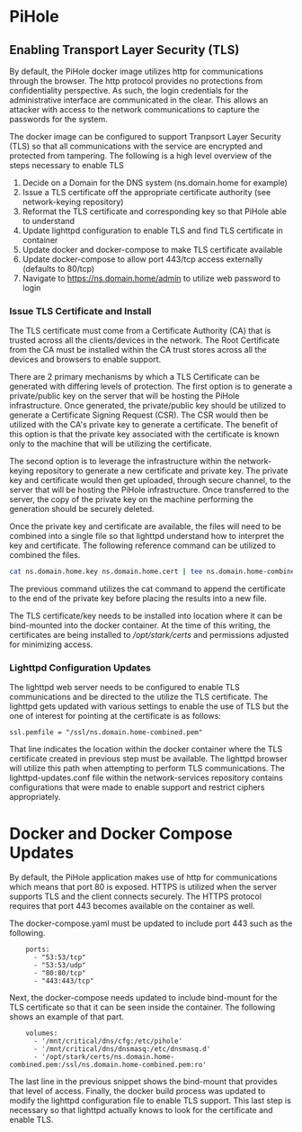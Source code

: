 # PiHole

## Enabling Transport Layer Security (TLS)
By default, the PiHole docker image utilizes http for communications through the browser. The http
protocol provides no protections from confidentiality perspective. As such, the login credentials
for the administrative interface are communicated in the clear. This allows an attacker with access
to the network communications to capture the passwords for the system.

The docker image can be configured to support Tranpsort Layer Security (TLS) so that all communications
with the service are encrypted and protected from tampering. The following is a high level overview of the
steps necessary to enable TLS

1. Decide on a Domain for the DNS system (ns.domain.home for example)
2. Issue a TLS certificate off the appropriate certificate authority (see network-keying repository)
3. Reformat the TLS certificate and corresponding key so that PiHole able to understand
4. Update lighttpd configuration to enable TLS and find TLS certificate in container
5. Update docker and docker-compose to make TLS certificate available
6. Update docker-compose to allow port 443/tcp access externally (defaults to 80/tcp) 
6. Navigate to https://ns.domain.home/admin to utilize web password to login

### Issue TLS Certificate and Install
The TLS certificate must come from a Certificate Authority (CA) that is trusted across all the clients/devices
in the network. The Root Certificate from the CA must be installed within the CA trust stores across all the devices
and browsers to enable support.

There are 2 primary mechanisms by which a TLS Certificate can be generated with differing levels of protection. The
first option is to generate a private/public key on the server that will be hosting the PiHole infrastructure. Once
generated, the private/public key should be utilized to generate a Certificate Signing Request (CSR). The CSR would
then be utilized with the CA's private key to generate a certificate. The benefit of this option is that the private
key associated with the certificate is known only to the machine that will be utilizing the certificate.

The second option is to leverage the infrastructure within the network-keying repository to generate a new certificate
and private key. The private key and certificate would then get uploaded, through secure channel, to the server that
will be hosting the PiHole infrastructure. Once transferred to the server, the copy of the private key on the machine
performing the generation should be securely deleted.

Once the private key and certificate are available, the files will need to be combined into a single file so that
lighttpd understand how to interpret the key and certificate. The following reference command can be utilized to
combined the files.

```bash
cat ns.domain.home.key ns.domain.home.cert | tee ns.domain.home-combined.pem
```

The previous command utilizes the cat command to append the certificate to the end of the private key before
placing the results into a new file.

The TLS certificate/key needs to be installed into location where it can be bind-mounted into the docker
container. At the time of this writing, the certificates are being installed to */opt/stark/certs* and permissions
adjusted for minimizing access.

### Lighttpd Configuration Updates
The lighttpd web server needs to be configured to enable TLS communications and be directed to the utilize the
TLS certificate. The lighttpd gets updated with various settings to enable the use of TLS but the one of interest
for pointing at the certificate is as follows:

```
ssl.pemfile = "/ssl/ns.domain.home-combined.pem"
```

That line indicates the location within the docker container where the TLS certificate created in previous step must
be available. The lighttpd browser will utilize this path when attempting to perform TLS communications. The lighttpd-updates.conf
file within the network-services repository contains configurations that were made to enable support and restrict
ciphers appropriately.

# Docker and Docker Compose Updates
By default, the PiHole application makes use of http for communications which means that port 80 is exposed. HTTPS is utilized
when the server supports TLS and the client connects securely. The HTTPS protocol requires that port 443 becomes available
on the container as well.

The docker-compose.yaml must be updated to include port 443 such as the following.
```
    ports:
      - "53:53/tcp"
      - "53:53/udp"
      - "80:80/tcp"
      - "443:443/tcp"
```

Next, the docker-compose needs updated to include bind-mount for the TLS certificate so that it can be seen inside the container. The following
shows an example of that part.

```
    volumes:
      - '/mnt/critical/dns/cfg:/etc/pihole'
      - '/mnt/critical/dns/dnsmasq:/etc/dnsmasq.d'
      - '/opt/stark/certs/ns.domain.home-combined.pem:/ssl/ns.domain.home-combined.pem:ro'
```

The last line in the previous snippet shows the bind-mount that provides that level of access. Finally, the docker build process was
updated to modify the lighttpd configuration file to enable TLS support. This last step is necessary so that lighttpd actually knows
to look for the certificate and enable TLS.